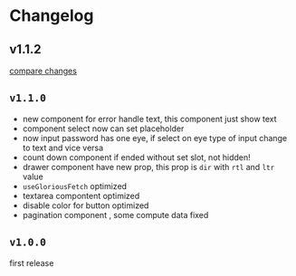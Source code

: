 # Changelog

## v1.1.2

[compare changes](https://github.com/sajadhzj/nuxt-glorious/compare/v0.6.6...v1.1.2)

## `v1.1.0`

- new component for error handle text, this component just show text
- component select now can set placeholder
- now input password has one eye, if select on eye type of input change to text and vice versa
- count down component if ended without set slot, not hidden!
- drawer component have new prop, this prop is `dir` with `rtl` and `ltr` value
- `useGloriousFetch` optimized
- textarea compontent optimized
- disable color for button optimized
- pagination component , some compute data fixed

## `v1.0.0`

first release
